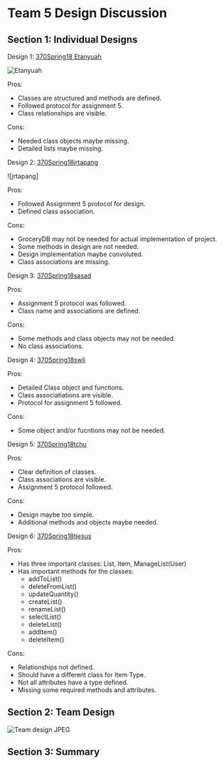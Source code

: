 # Team 5 Design Discussion

## Section 1: Individual Designs
Design 1: [370Spring18 Etanyuah](https://github.com/qc-se-spring2018/370Spring18Team5/blob/master/GroupProject/Design-Individual/370Spring18%20Etanyauh/design.PNG)

![Etanyuah](https://github.com/qc-se-spring2018/370Spring18Team5/blob/master/GroupProject/Design-Individual/370Spring18%20Etanyauh/design.PNG)

Pros:  
* Classes are structured and methods are defined.
* Followed protocol for assignment 5.
* Class relationships are visible.

Cons:
* Needed class objects maybe missing.
* Detailed lists maybe missing.

Design 2: [370Spring18jrtapang](https://github.com/qc-se-spring2018/370Spring18Team5/blob/master/GroupProject/Design-Individual/370Spring18jrtapang/design.pdf)

![jrtapang]

Pros:
* Followed Assignment 5 protocol for design.
* Defined class association.

Cons:
* GroceryDB may not be needed for actual implementation of project.
* Some methods in design are not needed.
* Design implementation maybe convoluted.
* Class associations are missing.

Design 3: [370Spring18sasad](https://github.com/qc-se-spring2018/370Spring18Team5/blob/master/GroupProject/Design-Individual/370Spring18sasad/design.pdf)

Pros:

* Assignment 5 protocol was followed.
* Class name and associations are defined.

Cons:

* Some methods and class objects may not be needed.
* No class associations.

Design 4: [370Spring18swli](https://github.com/qc-se-spring2018/370Spring18Team5/blob/master/GroupProject/Design-Individual/370Spring18swli/design.pdf)

Pros:

* Detailed Class object and functions.
* Class associatiations are visible.
* Protocol for assignment 5 followed.

Cons:

* Some object and/or fucntions may not be needed.

Design 5: [370Spring18tchu](https://github.com/qc-se-spring2018/370Spring18Team5/blob/master/GroupProject/Design-Individual/370Spring18tchu/design.pdf)

Pros:

* Clear definition of classes.
* Class associations are visible.
* Assignment 5 protocol followed.

Cons:
* Design maybe too simple.
* Additional methods and objects maybe needed.

Design 6: [370Spring18tjesus](https://github.com/qc-se-spring2018/370Spring18Team5/blob/master/GroupProject/Design-Individual/370Spring18tjesus/design.pdf)

Pros:
* Has three important classes: List, Item, ManageList(User)
* Has important methods for the classes:
  * addToList()
  * deleteFromList()
  * updateQuantity()
  * createList()
  * renameList()
  * selectList()
  * deleteList()
  * addItem()
  * deleteItem()

Cons:
* Relationships not defined.
* Should have a different class for Item Type.
* Not all attributes have a type defined.
* Missing some required methods and attributes.

## Section 2: Team Design

![Team design JPEG](https://github.com/qc-se-spring2018/370Spring18Team5/blob/master/GroupProject/Design-Team/Grocery%20List%201.1.jpeg)

## Section 3: Summary
